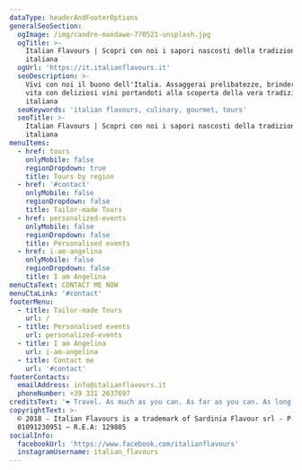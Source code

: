 ```yaml
---
dataType: headerAndFooterOptions
generalSeoSection:
  ogImage: /img/candre-mandawe-770521-unsplash.jpg
  ogTitle: >-
    Italian Flavours | Scopri con noi i sapori nascosti della tradizione
    italiana
  ogUrl: 'https://it.italianflavours.it'
  seoDescription: >-
    Vivi con noi il buono dell'Italia. Assaggerai prelibatezze, brinderemo alla
    vita con deliziosi vini portandoti alla scoperta della vera tradizione
    italiana
  seoKeywords: 'italian flavours, culinary, gourmet, tours'
  seoTitle: >-
    Italian Flavours | Scopri con noi i sapori nascosti della tradizione
    italiana
menuItems:
  - href: tours
    onlyMobile: false
    regionDropdown: true
    title: Tours by region
  - href: '#contact'
    onlyMobile: false
    regionDropdown: false
    title: Tailor-made Tours
  - href: personalized-events
    onlyMobile: false
    regionDropdown: false
    title: Personalised events
  - href: i-am-angelina
    onlyMobile: false
    regionDropdown: false
    title: I am Angelina
menuCtaText: CONTACT ME NOW
menuCtaLink: '#contact'
footerMenu:
  - title: Tailor-made Tours
    url: /
  - title: Personalised events
    url: personalized-events
  - title: I am Angelina
    url: i-am-angelina
  - title: Contact me
    url: '#contact'
footerContacts:
  emailAddress: info@italianflavours.it
  phoneNumber: +39 331 2637697
creditsText: '❤ Travel. As much as you can. As far as you can. As long as you can.❤ '
copyrightText: >-
  © 2018 - Italian Flavours is a trademark of Sardinia Flavour srl - P.IVA:
  01091230951 – R.E.A: 129805
socialInfo:
  facebookUrl: 'https://www.facebook.com/italianflavours'
  instagramUsername: italian_flavours
---
```


